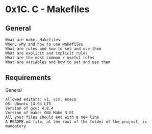# 0x1C. C - Makefiles

## General

    What are make, Makefiles
    When, why and how to use Makefiles
    What are rules and how to set and use them
    What are explicit and implicit rules
    What are the most common / useful rules
    What are variables and how to set and use them

## Requirements
General

    Allowed editors: vi, vim, emacs
    OS: Ubuntu 14.04 LTS
    Version of gcc: 4.8.4
    Version of make: GNU Make 3.81
    All your files should end with a new line
    A README.md file, at the root of the folder of the project, is mandatory


